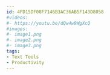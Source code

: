 ```yaml
---
id: 4FD15DF08F7146B3AC36AB5F143D8058
#videos:
#- https://youtu.be/dQw4w9WgXcQ
#images:
#- image1.png
#- image2.png
#- image3.png
tags:
- Text Tools
- Productivity
---
```

